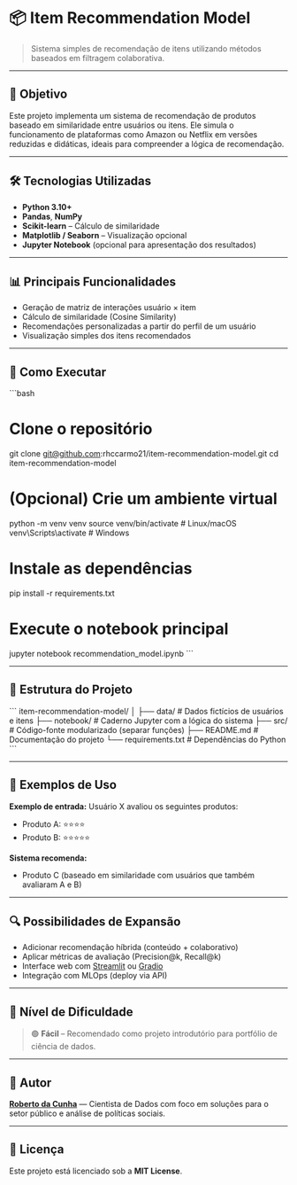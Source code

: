 # 📦 Item Recommendation Model

> Sistema simples de recomendação de itens utilizando métodos baseados em filtragem colaborativa.

---

## 📌 Objetivo

Este projeto implementa um sistema de recomendação de produtos baseado em similaridade entre usuários ou itens. Ele simula o funcionamento de plataformas como Amazon ou Netflix em versões reduzidas e didáticas, ideais para compreender a lógica de recomendação.

---

## 🛠 Tecnologias Utilizadas

- **Python 3.10+**
- **Pandas**, **NumPy**
- **Scikit-learn** – Cálculo de similaridade
- **Matplotlib / Seaborn** – Visualização opcional
- **Jupyter Notebook** (opcional para apresentação dos resultados)

---

## 📊 Principais Funcionalidades

- Geração de matriz de interações usuário × item
- Cálculo de similaridade (Cosine Similarity)
- Recomendações personalizadas a partir do perfil de um usuário
- Visualização simples dos itens recomendados

---

## 🚀 Como Executar

\`\`\`bash
# Clone o repositório
git clone git@github.com:rhccarmo21/item-recommendation-model.git
cd item-recommendation-model

# (Opcional) Crie um ambiente virtual
python -m venv venv
source venv/bin/activate  # Linux/macOS
venv\\Scripts\\activate     # Windows

# Instale as dependências
pip install -r requirements.txt

# Execute o notebook principal
jupyter notebook recommendation_model.ipynb
\`\`\`

---

## 📁 Estrutura do Projeto

\`\`\`
item-recommendation-model/
│
├── data/                     # Dados fictícios de usuários e itens
├── notebook/                 # Caderno Jupyter com a lógica do sistema
├── src/                      # Código-fonte modularizado (separar funções)
├── README.md                 # Documentação do projeto
└── requirements.txt          # Dependências do Python
\`\`\`

---

## 🧪 Exemplos de Uso

**Exemplo de entrada:**
Usuário X avaliou os seguintes produtos:
- Produto A: ⭐⭐⭐⭐
- Produto B: ⭐⭐⭐⭐⭐

**Sistema recomenda:**
- Produto C (baseado em similaridade com usuários que também avaliaram A e B)

---

## 🔍 Possibilidades de Expansão

- Adicionar recomendação híbrida (conteúdo + colaborativo)
- Aplicar métricas de avaliação (Precision@k, Recall@k)
- Interface web com [Streamlit](https://streamlit.io/) ou [Gradio](https://gradio.app/)
- Integração com MLOps (deploy via API)

---

## 📌 Nível de Dificuldade

> 🟢 **Fácil** – Recomendado como projeto introdutório para portfólio de ciência de dados.

---

## 👤 Autor

[**Roberto da Cunha**](https://github.com/rhccarmo21) — Cientista de Dados com foco em soluções para o setor público e análise de políticas sociais.

---

## 📄 Licença

Este projeto está licenciado sob a **MIT License**.
